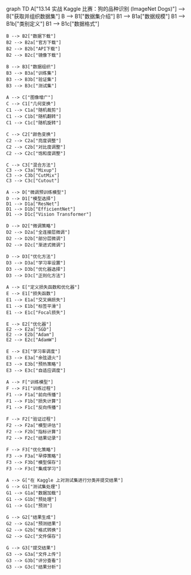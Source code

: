 graph TD
    A["13.14 实战 Kaggle 比赛：狗的品种识别 (ImageNet Dogs)"] --> B["获取并组织数据集"]
    B --> B1["数据集介绍"]
    B1 --> B1a["数据规模"]
    B1 --> B1b["类别定义"]
    B1 --> B1c["数据格式"]
    
    B --> B2["数据下载"]
    B2 --> B2a["官方下载"]
    B2 --> B2b["API下载"]
    B2 --> B2c["镜像下载"]
    
    B --> B3["数据组织"]
    B3 --> B3a["训练集"]
    B3 --> B3b["验证集"]
    B3 --> B3c["测试集"]
    
    A --> C["图像增广"]
    C --> C1["几何变换"]
    C1 --> C1a["随机裁剪"]
    C1 --> C1b["随机翻转"]
    C1 --> C1c["随机旋转"]
    
    C --> C2["颜色变换"]
    C2 --> C2a["亮度调整"]
    C2 --> C2b["对比度调整"]
    C2 --> C2c["饱和度调整"]
    
    C --> C3["混合方法"]
    C3 --> C3a["Mixup"]
    C3 --> C3b["CutMix"]
    C3 --> C3c["Cutout"]
    
    A --> D["微调预训练模型"]
    D --> D1["模型选择"]
    D1 --> D1a["ResNet"]
    D1 --> D1b["EfficientNet"]
    D1 --> D1c["Vision Transformer"]
    
    D --> D2["微调策略"]
    D2 --> D2a["全连接层微调"]
    D2 --> D2b["部分层微调"]
    D2 --> D2c["渐进式微调"]
    
    D --> D3["优化方法"]
    D3 --> D3a["学习率设置"]
    D3 --> D3b["优化器选择"]
    D3 --> D3c["正则化方法"]
    
    A --> E["定义损失函数和优化器"]
    E --> E1["损失函数"]
    E1 --> E1a["交叉熵损失"]
    E1 --> E1b["标签平滑"]
    E1 --> E1c["Focal损失"]
    
    E --> E2["优化器"]
    E2 --> E2a["SGD"]
    E2 --> E2b["Adam"]
    E2 --> E2c["AdamW"]
    
    E --> E3["学习率调度"]
    E3 --> E3a["余弦退火"]
    E3 --> E3b["预热策略"]
    E3 --> E3c["自适应调度"]
    
    A --> F["训练模型"]
    F --> F1["训练过程"]
    F1 --> F1a["前向传播"]
    F1 --> F1b["损失计算"]
    F1 --> F1c["反向传播"]
    
    F --> F2["验证过程"]
    F2 --> F2a["模型评估"]
    F2 --> F2b["指标计算"]
    F2 --> F2c["结果记录"]
    
    F --> F3["优化策略"]
    F3 --> F3a["早停策略"]
    F3 --> F3b["模型保存"]
    F3 --> F3c["集成学习"]
    
    A --> G["在 Kaggle 上对测试集进行分类并提交结果"]
    G --> G1["测试集处理"]
    G1 --> G1a["数据加载"]
    G1 --> G1b["预处理"]
    G1 --> G1c["预测"]
    
    G --> G2["结果生成"]
    G2 --> G2a["预测结果"]
    G2 --> G2b["格式转换"]
    G2 --> G2c["文件保存"]
    
    G --> G3["提交结果"]
    G3 --> G3a["文件上传"]
    G3 --> G3b["评分查看"]
    G3 --> G3c["结果分析"] 